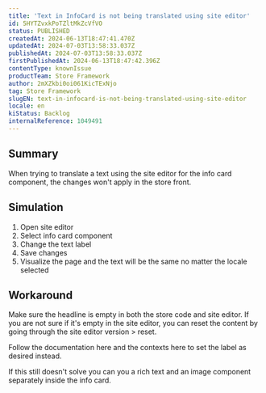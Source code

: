 ```yaml
---
title: 'Text in InfoCard is not being translated using site editor'
id: 5HYTZvxkPoTZltMkZcVfVO
status: PUBLISHED
createdAt: 2024-06-13T18:47:41.470Z
updatedAt: 2024-07-03T13:58:33.037Z
publishedAt: 2024-07-03T13:58:33.037Z
firstPublishedAt: 2024-06-13T18:47:42.396Z
contentType: knownIssue
productTeam: Store Framework
author: 2mXZkbi0oi061KicTExNjo
tag: Store Framework
slugEN: text-in-infocard-is-not-being-translated-using-site-editor
locale: en
kiStatus: Backlog
internalReference: 1049491
---
```


## Summary


When trying to translate a text using the site editor for the info card component, the changes won't apply in the store front.


##

## Simulation



1. Open site editor
2. Select info card component
3. Change the text label
4. Save changes
5. Visualize the page and the text will be the same no matter the locale selected


##

## Workaround


Make sure the headline is empty in both the store code and site editor.
If you are not sure if it's empty in the site editor, you can reset the content by going through the site editor version > reset.

Follow the documentation here and the contexts here to set the label as desired instead.

If this still doesn't solve you can you a rich text and an image component separately inside the info card.




